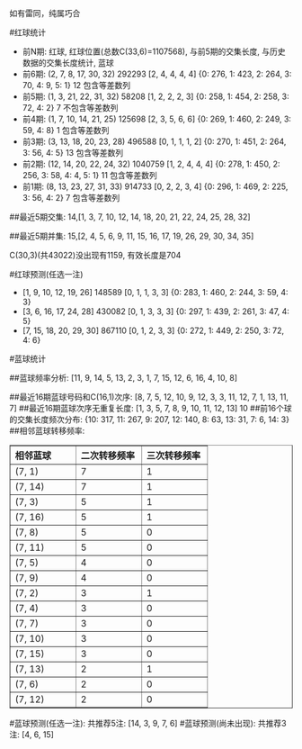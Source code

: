 <!-- 
.. title: 双色球2010070期(2010-06-20)数据分析报告
.. slug: slott-2010070-2010-06-20-report
.. date: 2010-06-21 08:00:00 UTC+08:00
.. tags: Lottery
.. link: 
.. description: 
.. type: text
-->

如有雷同，纯属巧合

<!-- TEASER_END-->

#红球统计

- 前N期: 红球, 红球位置(总数C(33,6)=1107568), 与前5期的交集长度, 与历史数据的交集长度统计, 蓝球
- 前6期: (2, 7, 8, 17, 30, 32) 292293 [2, 4, 4, 4, 4] {0: 276, 1: 423, 2: 264, 3: 70, 4: 9, 5: 1} 12 包含等差数列
- 前5期: (1, 3, 21, 22, 31, 32) 58208 [1, 2, 2, 2, 3] {0: 258, 1: 454, 2: 258, 3: 72, 4: 2} 7 不包含等差数列
- 前4期: (1, 7, 10, 14, 21, 25) 125698 [2, 3, 5, 6, 6] {0: 269, 1: 460, 2: 249, 3: 59, 4: 8} 1 包含等差数列
- 前3期: (3, 13, 18, 20, 23, 28) 496588 [0, 1, 1, 1, 2] {0: 270, 1: 451, 2: 264, 3: 56, 4: 5} 13 包含等差数列
- 前2期: (12, 14, 20, 22, 24, 32) 1040759 [1, 2, 4, 4, 4] {0: 278, 1: 450, 2: 256, 3: 58, 4: 4, 5: 1} 11 包含等差数列
- 前1期: (8, 13, 23, 27, 31, 33) 914733 [0, 2, 2, 3, 4] {0: 296, 1: 469, 2: 225, 3: 56, 4: 2} 7 包含等差数列

##最近5期交集:
14,[1, 3, 7, 10, 12, 14, 18, 20, 21, 22, 24, 25, 28, 32]

##最近5期并集:
15,[2, 4, 5, 6, 9, 11, 15, 16, 17, 19, 26, 29, 30, 34, 35]

C(30,3)(共43022)没出现有1159, 
有效长度是704

#红球预测(任选一注)

- [1, 9, 10, 12, 19, 26] 148589 [0, 1, 1, 3, 3] {0: 283, 1: 460, 2: 244, 3: 59, 4: 3}
- [3, 6, 16, 17, 24, 28] 430082 [0, 1, 3, 3, 3] {0: 297, 1: 439, 2: 261, 3: 47, 4: 5}
- [7, 15, 18, 20, 29, 30] 867110 [0, 1, 2, 3, 3] {0: 272, 1: 449, 2: 250, 3: 72, 4: 6}

#蓝球统计

##蓝球频率分析:
[11, 9, 14, 5, 13, 2, 3, 1, 7, 15, 12, 6, 16, 4, 10, 8]

##最近16期蓝球号码和C(16,1)次序:
[8, 7, 5, 12, 10, 9, 12, 3, 3, 11, 12, 7, 1, 13, 11, 7]
##最近16期蓝球次序无重复长度:
[1, 3, 5, 7, 8, 9, 10, 11, 12, 13] 10
##前16个球的交集长度频次分布:
{10: 317, 11: 267, 9: 207, 12: 140, 8: 63, 13: 31, 7: 6, 14: 3}
##相邻蓝球转移频率:
<table border="1" class="table table-striped dataframe">
  <thead>
    <tr style="text-align: left;">
      <th style="min-width: 100px;">相邻蓝球</th>
      <th style="min-width: 100px;">二次转移频率</th>
      <th style="min-width: 100px;">三次转移频率</th>
    </tr>
  </thead>
  <tbody>
    <tr>
      <td>  (7, 1)</td>
      <td> 7</td>
      <td> 1</td>
    </tr>
    <tr>
      <td> (7, 14)</td>
      <td> 7</td>
      <td> 1</td>
    </tr>
    <tr>
      <td>  (7, 3)</td>
      <td> 5</td>
      <td> 1</td>
    </tr>
    <tr>
      <td> (7, 16)</td>
      <td> 5</td>
      <td> 1</td>
    </tr>
    <tr>
      <td>  (7, 8)</td>
      <td> 5</td>
      <td> 0</td>
    </tr>
    <tr>
      <td> (7, 11)</td>
      <td> 5</td>
      <td> 0</td>
    </tr>
    <tr>
      <td>  (7, 5)</td>
      <td> 4</td>
      <td> 0</td>
    </tr>
    <tr>
      <td>  (7, 9)</td>
      <td> 4</td>
      <td> 0</td>
    </tr>
    <tr>
      <td>  (7, 2)</td>
      <td> 3</td>
      <td> 1</td>
    </tr>
    <tr>
      <td>  (7, 4)</td>
      <td> 3</td>
      <td> 0</td>
    </tr>
    <tr>
      <td>  (7, 7)</td>
      <td> 3</td>
      <td> 0</td>
    </tr>
    <tr>
      <td> (7, 10)</td>
      <td> 3</td>
      <td> 0</td>
    </tr>
    <tr>
      <td> (7, 15)</td>
      <td> 3</td>
      <td> 0</td>
    </tr>
    <tr>
      <td> (7, 13)</td>
      <td> 2</td>
      <td> 1</td>
    </tr>
    <tr>
      <td>  (7, 6)</td>
      <td> 2</td>
      <td> 0</td>
    </tr>
    <tr>
      <td> (7, 12)</td>
      <td> 2</td>
      <td> 0</td>
    </tr>
  </tbody>
</table>
#蓝球预测(任选一注):
共推荐5注: [14, 3, 9, 7, 6]
#蓝球预测(尚未出现):
共推荐3注: [4, 6, 15]

